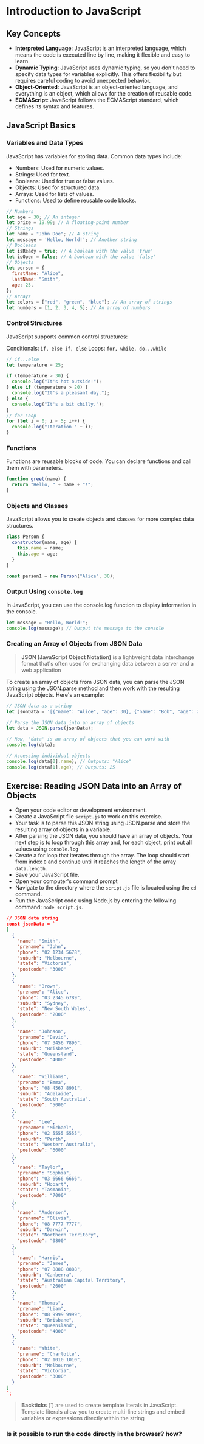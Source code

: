 # Introduction to JavaScript

## Key Concepts

- **Interpreted Language**: JavaScript is an interpreted language, which means the code is executed line by line, making it flexible and easy to learn.
- **Dynamic Typing**: JavaScript uses dynamic typing, so you don't need to specify data types for variables explicitly. This offers flexibility but requires careful coding to avoid unexpected behavior.
- **Object-Oriented**: JavaScript is an object-oriented language, and everything is an object, which allows for the creation of reusable code.
- **ECMAScript**: JavaScript follows the ECMAScript standard, which defines its syntax and features.

## JavaScript Basics

### Variables and Data Types

JavaScript has variables for storing data. Common data types include:

- Numbers: Used for numeric values.
- Strings: Used for text.
- Booleans: Used for true or false values.
- Objects: Used for structured data.
- Arrays: Used for lists of values.
- Functions: Used to define reusable code blocks.

```javascript
// Numbers
let age = 30; // An integer
let price = 19.99; // A floating-point number
// Strings
let name = "John Doe"; // A string
let message = 'Hello, World!'; // Another string
// Booleans
let isReady = true; // A boolean with the value 'true'
let isOpen = false; // A boolean with the value 'false'
// Objects
let person = {
  firstName: "Alice",
  lastName: "Smith",
  age: 25,
};
// Arrays
let colors = ["red", "green", "blue"]; // An array of strings
let numbers = [1, 2, 3, 4, 5]; // An array of numbers
```

### Control Structures

JavaScript supports common control structures:

Conditionals: `if, else if, else`
Loops: `for, while, do...while`

```javascript
// if...else
let temperature = 25;

if (temperature > 30) {
  console.log("It's hot outside!");
} else if (temperature > 20) {
  console.log("It's a pleasant day.");
} else {
  console.log("It's a bit chilly.");
}
// for Loop
for (let i = 0; i < 5; i++) {
  console.log("Iteration " + i);
}
```

### Functions

Functions are reusable blocks of code. You can declare functions and call them with parameters.

```javascript
function greet(name) {
  return "Hello, " + name + "!";
}
```

### Objects and Classes

JavaScript allows you to create objects and classes for more complex data structures.

```javascript
class Person {
  constructor(name, age) {
    this.name = name;
    this.age = age;
  }
}

const person1 = new Person("Alice", 30);
```

### Output Using `console.log`

In JavaScript, you can use the console.log function to display information in the console.

```javascript
let message = "Hello, World!";
console.log(message); // Output the message to the console
```

### Creating an Array of Objects from JSON Data

> **JSON (JavaScript Object Notation)** is a lightweight data interchange format that's often used for exchanging data between a server and a web application

To create an array of objects from JSON data, you can parse the JSON string using the JSON.parse method and then work with the resulting JavaScript objects. Here's an example:

```javascript
// JSON data as a string
let jsonData = '[{"name": "Alice", "age": 30}, {"name": "Bob", "age": 25}]';

// Parse the JSON data into an array of objects
let data = JSON.parse(jsonData);

// Now, 'data' is an array of objects that you can work with
console.log(data);

// Accessing individual objects
console.log(data[0].name); // Outputs: "Alice"
console.log(data[1].age); // Outputs: 25
```

## Exercise: Reading JSON Data into an Array of Objects

- Open your code editor or development environment.
- Create a JavaScript file `script.js` to work on this exercise.
- Your task is to parse this JSON string using JSON.parse and store the resulting array of objects in a variable.
- After parsing the JSON data, you should have an array of objects. Your next step is to loop through this array and, for each object, print out all values using `console.log`
- Create a for loop that iterates through the array. The loop should start from index `0` and continue until it reaches the length of the array `data.length`.
- Save your JavaScript file.
- Open your computer's command prompt
- Navigate to the directory where the `script.js` file is located using the `cd` command.
- Run the JavaScript code using Node.js by entering the following command: `node script.js`.

```json
// JSON data string
const jsonData = `
[
  {
    "name": "Smith",
    "prename": "John",
    "phone": "02 1234 5678",
    "suburb": "Melbourne",
    "state": "Victoria",
    "postcode": "3000"
  },
  {
    "name": "Brown",
    "prename": "Alice",
    "phone": "03 2345 6789",
    "suburb": "Sydney",
    "state": "New South Wales",
    "postcode": "2000"
  },
  {
    "name": "Johnson",
    "prename": "David",
    "phone": "07 3456 7890",
    "suburb": "Brisbane",
    "state": "Queensland",
    "postcode": "4000"
  },
  {
    "name": "Williams",
    "prename": "Emma",
    "phone": "08 4567 8901",
    "suburb": "Adelaide",
    "state": "South Australia",
    "postcode": "5000"
  },
  {
    "name": "Lee",
    "prename": "Michael",
    "phone": "02 5555 5555",
    "suburb": "Perth",
    "state": "Western Australia",
    "postcode": "6000"
  },
  {
    "name": "Taylor",
    "prename": "Sophia",
    "phone": "03 6666 6666",
    "suburb": "Hobart",
    "state": "Tasmania",
    "postcode": "7000"
  },
  {
    "name": "Anderson",
    "prename": "Olivia",
    "phone": "08 7777 7777",
    "suburb": "Darwin",
    "state": "Northern Territory",
    "postcode": "0800"
  },
  {
    "name": "Harris",
    "prename": "James",
    "phone": "07 8888 8888",
    "suburb": "Canberra",
    "state": "Australian Capital Territory",
    "postcode": "2600"
  },
  {
    "name": "Thomas",
    "prename": "Liam",
    "phone": "08 9999 9999",
    "suburb": "Brisbane",
    "state": "Queensland",
    "postcode": "4000"
  },
  {
    "name": "White",
    "prename": "Charlotte",
    "phone": "02 1010 1010",
    "suburb": "Melbourne",
    "state": "Victoria",
    "postcode": "3000"
  }
]
`;
```

> **Backticks** (`) are used to create template literals in JavaScript. Template literals allow you to create multi-line strings and embed variables or expressions directly within the string

### Is it possible to run the code directly in the browser? how?
